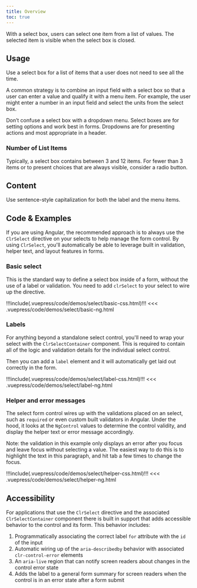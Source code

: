```yaml
---
title: Overview
toc: true
---
```


With a select box, users can select one item from a list of values. The selected item is visible when the select box is closed.

## Usage

Use a select box for a list of items that a user does not need to see all the time.

A common strategy is to combine an input field with a select box so that a user can enter a value and qualify it with a menu item. For example, the user might enter a number in an input field and select the units from the select box.

Don’t confuse a select box with a dropdown menu. Select boxes are for setting options and work best in forms. Dropdowns are for presenting actions and most appropriate in a header.

### Number of List Items

Typically, a select box contains between 3 and 12 items. For fewer than 3 items or to present choices that are always visible, consider a radio button.

## Content

Use sentence-style capitalization for both the label and the menu items.

## Code & Examples

If you are using Angular, the recommended approach is to always use the `ClrSelect` directive on your selects to help manage the form control. By using `ClrSelect`, you'll automatically be able to leverage built in validation, helper text, and layout features in forms.

### Basic select

This is the standard way to define a select box inside of a form, without the use of a label or validation. You need to add `clrSelect` to your select to wire up the directive.

<doc-demo>
!!!include(.vuepress/code/demos/select/basic-css.html)!!!
</doc-demo>

<doc-code>
<<< .vuepress/code/demos/select/basic-ng.html
</doc-code>

### Labels

For anything beyond a standalone select control, you'll need to wrap your select with the `ClrSelectContainer` component. This is required to contain all of the logic and validation details for the individual select control.

Then you can add a `label` element and it will automatically get laid out correctly in the form.

<doc-demo>
!!!include(.vuepress/code/demos/select/label-css.html)!!!
</doc-demo>

<doc-code>
<<< .vuepress/code/demos/select/label-ng.html
</doc-code>

### Helper and error messages

The select form control wires up with the validations placed on an select, such as `required` or even custom built validators in Angular. Under the hood, it looks at the `NgControl` values to determine the control validity, and display the helper text or error message accordingly.

Note: the validation in this example only displays an error after you focus and leave focus without selecting a value. The easiest way to do this is to highlight the text in this paragraph, and hit tab a few times to change the focus.

<doc-demo>
!!!include(.vuepress/code/demos/select/helper-css.html)!!!
</doc-demo>

<doc-code>
<<< .vuepress/code/demos/select/helper-ng.html
</doc-code>

## Accessibility

For applications that use the `ClrSelect` directive and the associated `ClrSelectContainer` component there is built in support that adds accessible behavior to the control and its form. This behavior includes:

1. Programmatically associating the correct label `for` attribute with the `id` of the input
2. Automatic wiring up of the `aria-describedby` behavior with associated `clr-control-error` elements
3. An `aria-live` region that can notify screen readers about changes in the control error state
4. Adds the label to a general form summary for screen readers when the control is in an error state after a form submit
